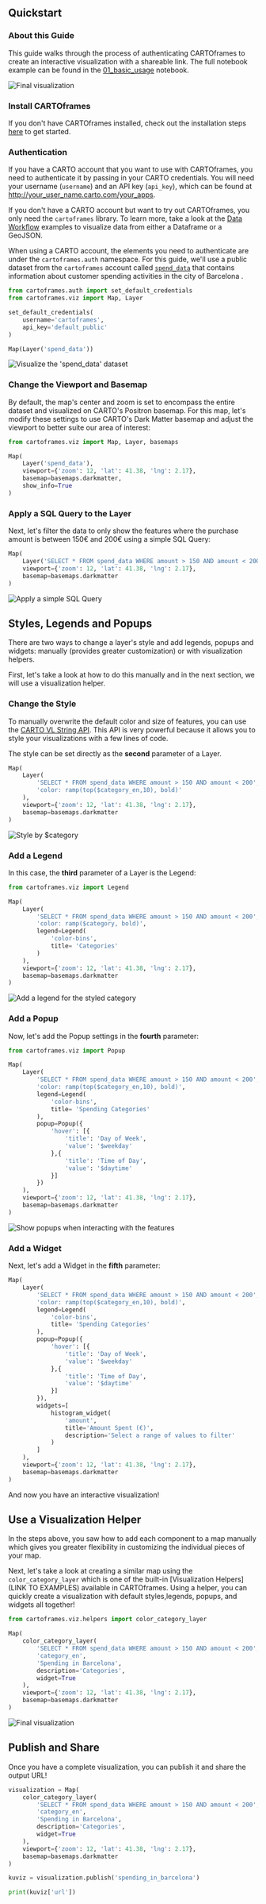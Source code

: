 ## Quickstart

### About this Guide

This guide walks through the process of authenticating CARTOframes to create an interactive visualization with a shareable link. The full notebook example can be found in the [01_basic_usage](https://github.com/CartoDB/cartoframes/blob/develop/examples/01_quickstart/01_basic_usage.ipynb) notebook.

![Final visualization](../../img/guides/quickstart/quickstart-final.gif)

### Install CARTOframes

If you don't have CARTOframes installed, check out the installation steps [here](../../guides/03-Install-CARTOframes-in-your-Notebooks.md) to get started.

### Authentication

If you have a CARTO account that you want to use with CARTOframes, you need to authenticate it by passing in your CARTO credentials. You will need your username (`username`) and an API key (`api_key`), which can be found at http://your_user_name.carto.com/your_apps.

If you don't have a CARTO account but want to try out CARTOframes, you only need the `cartoframes` library. To learn more, take a look at the [Data Workflow](LINK) examples to visualize data from either a Dataframe or a GeoJSON.

When using a CARTO account, the elements you need to authenticate are under the `cartoframes.auth` namespace. For this guide, we'll use a public dataset from the `cartoframes` account called [`spend_data`](https://cartoframes.carto.com/tables/spend_data/public/map) that contains information about customer spending activities in the city of Barcelona .

```py
from cartoframes.auth import set_default_credentials
from cartoframes.viz import Map, Layer

set_default_credentials(
    username='cartoframes',
    api_key='default_public'
)

Map(Layer('spend_data'))
```

![Visualize the 'spend_data' dataset](../../img/guides/quickstart/quickstart-1.png)

### Change the Viewport and Basemap

By default, the map's center and zoom is set to encompass the entire dataset and visualized on CARTO's Positron basemap. For this map, let's modify these settings to use CARTO's Dark Matter basemap and adjust the viewport to better suite our area of interest:

```py
from cartoframes.viz import Map, Layer, basemaps

Map(
    Layer('spend_data'),
    viewport={'zoom': 12, 'lat': 41.38, 'lng': 2.17},
    basemap=basemaps.darkmatter,
    show_info=True
)
```

### Apply a SQL Query to the Layer

Next, let's filter the data to only show the features where the purchase amount is between 150€ and 200€ using a simple SQL Query:

```py
Map(
    Layer('SELECT * FROM spend_data WHERE amount > 150 AND amount < 200'),
    viewport={'zoom': 12, 'lat': 41.38, 'lng': 2.17},
    basemap=basemaps.darkmatter
)
```

![Apply a simple SQL Query](../../img/guides/quickstart/quickstart-2.png)

## Styles, Legends and Popups

There are two ways to change a layer's style and add legends, popups and widgets: manually (provides greater customization) or with visualization helpers.

First, let's take a look at how to do this manually and in the next section, we will use a visualization helper.

### Change the Style

To manually overwrite the default color and size of features, you can use the [CARTO VL String API](https://carto.com/developers/carto-vl/guides/style-with-expressions/). This API is very powerful because it allows you to style your visualizations with a few lines of code.

The style can be set directly as the **second** parameter of a Layer.

```py
Map(
    Layer(
        'SELECT * FROM spend_data WHERE amount > 150 AND amount < 200',
        'color: ramp(top($category_en,10), bold)'
    ),
    viewport={'zoom': 12, 'lat': 41.38, 'lng': 2.17},
    basemap=basemaps.darkmatter
)
```

![Style by $category](../../img/guides/quickstart/quickstart-3.png)

### Add a Legend

In this case, the **third** parameter of a Layer is the Legend:

```py
from cartoframes.viz import Legend

Map(
    Layer(
        'SELECT * FROM spend_data WHERE amount > 150 AND amount < 200',
        'color: ramp($category, bold)',
        legend=Legend(
            'color-bins',
            title= 'Categories'
        )
    ),
    viewport={'zoom': 12, 'lat': 41.38, 'lng': 2.17},
    basemap=basemaps.darkmatter
)
```

![Add a legend for the styled category](../../img/guides/quickstart/quickstart-4.png)

### Add a Popup

Now, let's add the Popup settings in the **fourth** parameter:

```py
from cartoframes.viz import Popup

Map(
    Layer(
        'SELECT * FROM spend_data WHERE amount > 150 AND amount < 200',
        'color: ramp(top($category_en,10), bold)',
        legend=Legend(
            'color-bins',
            title= 'Spending Categories'
        ),
        popup=Popup({
            'hover': [{
                'title': 'Day of Week',
                'value': '$weekday'
            },{
                'title': 'Time of Day',
                'value': '$daytime'
            }]
        })
    ),
    viewport={'zoom': 12, 'lat': 41.38, 'lng': 2.17},
    basemap=basemaps.darkmatter
)
```

![Show popups when interacting with the features](../../img/guides/quickstart/quickstart-5.png)

### Add a Widget

Next, let's add a Widget in the **fifth** parameter:

```py
Map(
    Layer(
        'SELECT * FROM spend_data WHERE amount > 150 AND amount < 200',
        'color: ramp(top($category_en,10), bold)',
        legend=Legend(
            'color-bins',
            title= 'Spending Categories'
        ),
        popup=Popup({
            'hover': [{
                'title': 'Day of Week',
                'value': '$weekday'
            },{
                'title': 'Time of Day',
                'value': '$daytime'
            }]
        }),
        widgets=[
            histogram_widget(
                'amount',
                title='Amount Spent (€)',
                description='Select a range of values to filter'
            )
        ]
    ),
    viewport={'zoom': 12, 'lat': 41.38, 'lng': 2.17},
    basemap=basemaps.darkmatter
)
```
And now you have an interactive visualization!

## Use a Visualization Helper

In the steps above, you saw how to add each component to a map manually which gives you greater flexibility in customizing the individual pieces of your map.

Next, let's take a look at creating a similar map using the `color_category_layer` which is one of the built-in [Visualization Helpers](LINK TO EXAMPLES) available in CARTOframes. Using a helper, you can quickly create a visualization with default styles,legends, popups, and widgets all together!

```py
from cartoframes.viz.helpers import color_category_layer

Map(
    color_category_layer(
        'SELECT * FROM spend_data WHERE amount > 150 AND amount < 200',
        'category_en',
        'Spending in Barcelona',
        description='Categories',
        widget=True
    ),
    viewport={'zoom': 12, 'lat': 41.38, 'lng': 2.17},
    basemap=basemaps.darkmatter
)
```

![Final visualization](../../img/guides/quickstart/quickstart-final.gif)

## Publish and Share

Once you have a complete visualization, you can publish it and share the output URL!

```py
visualization = Map(
    color_category_layer(
        'SELECT * FROM spend_data WHERE amount > 150 AND amount < 200',
        'category_en', 
        'Spending in Barcelona',
        description='Categories',
        widget=True
    ),
    viewport={'zoom': 12, 'lat': 41.38, 'lng': 2.17},
    basemap=basemaps.darkmatter
)

kuviz = visualization.publish('spending_in_barcelona')

print(kuviz['url'])
```